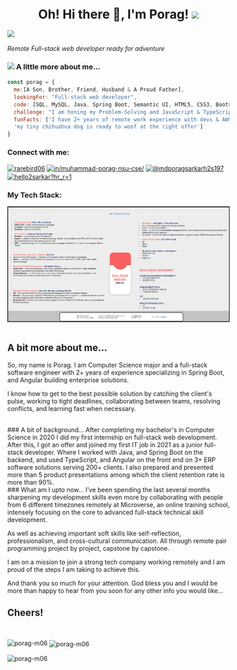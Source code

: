 <h1 align="center">Oh! Hi there 👋, I'm Porag! <img src="https://media.giphy.com/media/26Fxy3Iz1ari8oytO/giphy.gif" width="70"></h1>
<img src="https://media.giphy.com/media/XGma2iRIHTKkwqRkFl/giphy.gif" width="50"></p>
<p><em>Remote Full-stack web developer ready for adventure</em>
  
### <img src="https://media.giphy.com/media/kbVuid1Ak3uEHJUMVO/giphy.gif" width="50"> A little more about me...  
```javascript
const porag = {
  me:[A Son, Brother, Friend, Husband & A Proud Father],
  lookingFor: "Full-stack web developer",
  code: [SQL, MySQL, Java, Spring Boot, Semantic UI, HTML5, CSS3, Bootstarp5, JavaScript, TypeScript, Angular],
  challenge: "I am honing my Problem-Solving and JavaScript & TypeScript skills",
  funFacts: ['I have 2+ years of remote work experience with devs & AWS certified cloud practitioner', 
  'my tiny chihuahua dog is ready to woof at the right offer']
}
```

<!--
**porag-m06/porag-m06** is a ✨ _special_ ✨ repository because its `README.md` (this file) appears on your GitHub profile.

Here are some ideas to get you started:

- 🔭 I’m currently working on ...
- 🌱 I’m currently learning ...
- 👯 I’m looking to collaborate on ...
- 🤔 I’m looking for help with ...
- 💬 Ask me about ...
- 📫 How to reach me: ...
- 😄 Pronouns: ...
- ⚡ Fun fact: ...
-->
<h3 align="left">Connect with me:</h3>
<p align="left">
<a href="https://twitter.com/rarebird06" target="blank"><img align="center" src="https://raw.githubusercontent.com/rahuldkjain/github-profile-readme-generator/master/src/images/icons/Social/twitter.svg" alt="rarebird06" height="30" width="40" /></a> <a href="https://www.linkedin.com/in/muhammad-porag-nsu-cse/" target="blank"><img align="center" src="https://raw.githubusercontent.com/rahuldkjain/github-profile-readme-generator/master/src/images/icons/Social/linked-in-alt.svg" alt="in/muhammad-porag-nsu-cse/" height="30" width="40" /></a>
<a href="https://www.youtube.com/@mdporagsarkarh2s197/videos" target="blank"><img align="center" src="https://raw.githubusercontent.com/rahuldkjain/github-profile-readme-generator/master/src/images/icons/Social/youtube.svg" alt="@mdporagsarkarh2s197" height="30" width="40" /></a>
<a href="https://www.hackerrank.com/hello2sarkar?hr_r=1" target="blank"><img align="center" src="https://raw.githubusercontent.com/rahuldkjain/github-profile-readme-generator/master/src/images/icons/Social/hackerrank.svg" alt="hello2sarkar?hr_r=1" height="30" width="40" /></a>
</p>

<h3 align="left">My Tech Stack: </h3>
<img align="center" src="https://github.com/porag-m06/porag-m06/blob/main/Md.%20Porag%20Sarkar%20-%20Tech%20Stack%20.png" alt="Md. Porag Sarkar - Technology Stack" height="auto" width="auto" /> <br><br>

##  A bit more about me...
So, my name is Porag. I am Computer Science major and a full-stack software engineer with 2+ years of experience specializing in Spring Boot, and Angular building enterprise solutions.

I know how to get to the best possible solution by catching the client's pulse, working to tight deadlines, collaborating between teams, resolving conflicts, and learning fast when necessary.

<br>
### A bit of background...
After completing my bachelor's in Computer Science in 2020 I did my first internship on full-stack web development. After this, I got an offer and joined my first IT job in 2021 as a junior full-stack developer. Where I worked with Java, and Spring Boot on the backend, and used TypeScript, and Angular on the front end on 3+ ERP software solutions serving 200+ clients. I also prepared and presented more than 5 product presentations among which the client retention rate is more than 90%. 
<br>
### What am I upto now...
I’ve been spending the last several months sharpening my development skills even more by collaborating with people from 6 different timezones remotely at Microverse, an online training school, intensely focusing on the core to advanced full-stack technical skill development. 

As well as achieving important soft skills like self-reflection, professionalism, and cross-cultural communication. All through remote pair programming project by project, capstone by capstone. 

I am on a mission to join a strong tech company working remotely and I am proud of the steps I am taking to achieve this.

And thank you so much for your attention. God bless you and I would be more than happy to hear from you soon for any other info you would like...

## Cheers!
<br>

<p><img align="left" src="https://github-readme-stats.vercel.app/api/top-langs?username=porag-m06&show_icons=true&locale=en&layout=compact" alt="porag-m06" /></p>
<p>&nbsp;<img align="center" src="https://github-readme-stats.vercel.app/api?username=porag-m06&show_icons=true&locale=en" alt="porag-m06" /></p>
<p><img align="center" src="https://github-readme-streak-stats.herokuapp.com/?user=porag-m06&" alt="porag-m06" /></p>
